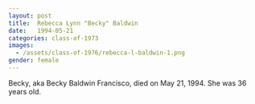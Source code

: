 ```yaml
---
layout: post
title:  Rebecca Lynn "Becky" Baldwin
date:   1994-05-21
categories: class-of-1973
images:
  - /assets/class-of-1976/rebecca-l-baldwin-1.png
gender: female
---
```

Becky, aka Becky Baldwin Francisco, died on May 21, 1994. She was 36 years old.

